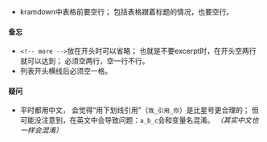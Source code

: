- kramdown中表格前要空行；
包括表格跟着标题的情况，也要空行。

#### 备忘
- `<!-- more -->`放在开头时可以省略；
也就是不要excerpt时，在开头空两行就可以达到；
必须空两行，空一行不行。
- 列表开头横线后必须空一格。

#### 疑问
- 平时都用中文，
会觉得“用下划线引用”（`我_引用_你`）是比星号更合理的；
但可能没注意到，在英文中会导致问题：`a_b_c`会和变量名混淆。
*（其实中文也一样会混淆）*
